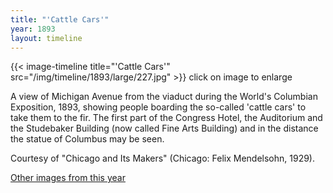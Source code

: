 ```yaml
---
title: "'Cattle Cars'"
year: 1893
layout: timeline
---
```


{{< image-timeline title="'Cattle Cars'" src="/img/timeline/1893/large/227.jpg" >}}
click on image to enlarge

A view of Michigan Avenue from the viaduct during the World's Columbian Exposition, 1893, showing people boarding the so-called 'cattle cars' to take them to the fir. The first part of the Congress Hotel, the Auditorium and the Studebaker Building (now called Fine Arts Building) and in the distance the statue of Columbus may be seen. 

Courtesy of "Chicago and Its Makers" (Chicago: Felix Mendelsohn, 1929).  

[Other images from this year](/historical/timeline/1893)